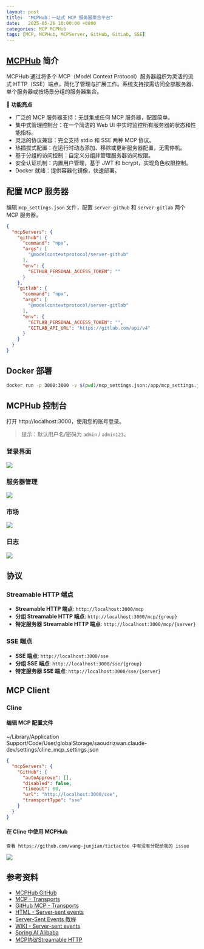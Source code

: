```yaml
---
layout: post
title:  "MCPHub：一站式 MCP 服务器聚合平台"
date:   2025-05-26 10:00:00 +0800
categories: MCP MCPHub
tags: [MCP, MCPHub, MCPServer, GitHub, GitLab, SSE]
---
```


## [MCPHub](https://github.com/samanhappy/mcphub) 简介

MCPHub 通过将多个 MCP（Model Context Protocol）服务器组织为灵活的流式 HTTP（SSE）端点，简化了管理与扩展工作。系统支持按需访问全部服务器、单个服务器或按场景分组的服务器集合。

**🚀 功能亮点**

- 广泛的 MCP 服务器支持：无缝集成任何 MCP 服务器，配置简单。
- 集中式管理控制台：在一个简洁的 Web UI 中实时监控所有服务器的状态和性能指标。
- 灵活的协议兼容：完全支持 stdio 和 SSE 两种 MCP 协议。
- 热插拔式配置：在运行时动态添加、移除或更新服务器配置，无需停机。
- 基于分组的访问控制：自定义分组并管理服务器访问权限。
- 安全认证机制：内置用户管理，基于 JWT 和 bcrypt，实现角色权限控制。
- Docker 就绪：提供容器化镜像，快速部署。


## 配置 MCP 服务器

编辑 `mcp_settings.json` 文件，配置 `server-github` 和 `server-gitlab` 两个 MCP 服务器。

```json
{
  "mcpServers": {
    "github": {
      "command": "npx",
      "args": [
        "@modelcontextprotocol/server-github"
      ],
      "env": {
        "GITHUB_PERSONAL_ACCESS_TOKEN": ""
      }
    },
    "gitlab": {
      "command": "npx",
      "args": [
        "@modelcontextprotocol/server-gitlab"
      ],
      "env": {
        "GITLAB_PERSONAL_ACCESS_TOKEN": "",
        "GITLAB_API_URL": "https://gitlab.com/api/v4"
      }
    }
  }
}
```


## Docker 部署

```bash
docker run -p 3000:3000 -v $(pwd)/mcp_settings.json:/app/mcp_settings.json samanhappy/mcphub
```


## MCPHub 控制台

打开 http://localhost:3000，使用您的账号登录。
> 提示：默认用户名/密码为 `admin` / `admin123`。

### 登录界面

![](/images/2025/MCPHub/MCPHub-Dashboard.png)

### 服务器管理

![](/images/2025/MCPHub/MCPHub-Servers.png)

### 市场

![](/images/2025/MCPHub/MCPHub-Market.png)

### 日志

![](/images/2025/MCPHub/MCPHub-Logs.png)


## 协议
### Streamable HTTP 端点

- **Streamable HTTP 端点**: `http://localhost:3000/mcp`
- **分组 Streamable HTTP 端点**: `http://localhost:3000/mcp/{group}`
- **特定服务器 Streamable HTTP 端点**: `http://localhost:3000/mcp/{server}`

### SSE 端点

- **SSE 端点**: `http://localhost:3000/sse`
- **分组 SSE 端点**: `http://localhost:3000/sse/{group}`
- **特定服务器 SSE 端点**: `http://localhost:3000/sse/{server}`


## MCP Client
### Cline

#### 编辑 MCP 配置文件

~/Library/Application Support/Code/User/globalStorage/saoudrizwan.claude-dev/settings/cline_mcp_settings.json

```json
{
  "mcpServers": {
    "GitHub": {
      "autoApprove": [],
      "disabled": false,
      "timeout": 60,
      "url": "http://localhost:3000/sse",
      "transportType": "sse"
    }
  }
}
```

#### 在 Cline 中使用 MCPHub

`查看 https://github.com/wang-junjian/tictactoe 中有没有分配给我的 issue`

![](/images/2025/MCPHub/MCPHub-Cline.png)


## 参考资料
- [MCPHub GitHub](https://github.com/samanhappy/mcphub)
- [MCP - Transports](https://modelcontextprotocol.io/docs/concepts/transports)
- [GitHub MCP - Transports](https://github.com/modelcontextprotocol/modelcontextprotocol/blob/main/docs/specification/2025-03-26/basic/transports.mdx)
- [HTML - Server-sent events](https://html.spec.whatwg.org/multipage/server-sent-events.html)
- [Server-Sent Events 教程](https://www.ruanyifeng.com/blog/2017/05/server-sent_events.html)
- [WIKI - Server-sent events](https://en.wikipedia.org/wiki/Server-sent_events)
- [Spring AI Alibaba](https://java2ai.com/)
- [MCP协议Streamable HTTP](https://www.cnblogs.com/xiao987334176/p/18845151)
